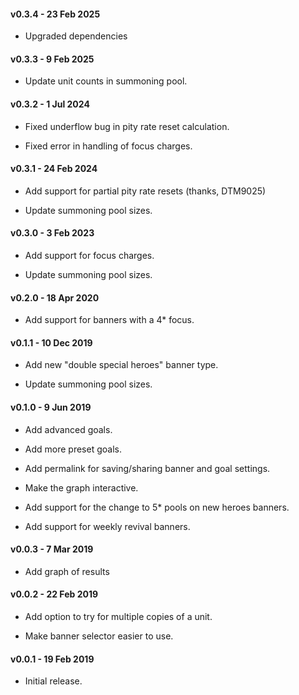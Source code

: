 #### v0.3.4 - 23 Feb 2025

* Upgraded dependencies

#### v0.3.3 - 9 Feb 2025

* Update unit counts in summoning pool.

#### v0.3.2 - 1 Jul 2024

* Fixed underflow bug in pity rate reset calculation.

* Fixed error in handling of focus charges.

#### v0.3.1 - 24 Feb 2024

* Add support for partial pity rate resets (thanks, DTM9025)

* Update summoning pool sizes.

#### v0.3.0 - 3 Feb 2023

* Add support for focus charges.

* Update summoning pool sizes.

#### v0.2.0 - 18 Apr 2020

* Add support for banners with a 4\* focus.

#### v0.1.1 - 10 Dec 2019

* Add new "double special heroes" banner type.

* Update summoning pool sizes.

#### v0.1.0 - 9 Jun 2019

* Add advanced goals.

* Add more preset goals.

* Add permalink for saving/sharing banner and goal settings.

* Make the graph interactive.

* Add support for the change to 5\* pools on new heroes banners.

* Add support for weekly revival banners.

#### v0.0.3 - 7 Mar 2019

* Add graph of results

#### v0.0.2 - 22 Feb 2019

* Add option to try for multiple copies of a unit.

* Make banner selector easier to use.

#### v0.0.1 - 19 Feb 2019

* Initial release.
